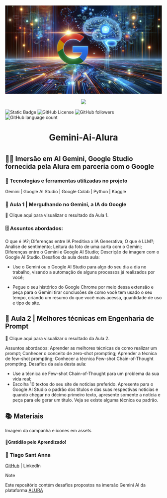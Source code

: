 <!--
<p align="center">
<img loading="lazy" src="https://github.com/13omfim/Gemini-AI-Alura/assets/169212815/e1903626-9e4e-472c-9dac-fa1da0d384d6"/>
</p>
-->

![google](assets/images/google1.png)

<!-- Abaixo, modelos sem alinhamento
![gemini](https://github.com/13omfim/Gemini-AI-Alura/assets/169212815/e1903626-9e4e-472c-9dac-fa1da0d384d6)
-->

<p align="center">
<img loading="lazy" src="https://img.shields.io/badge/Status-Em%20Constru%C3%A7%C3%A3o-orange"/>
</p>

<!-- Abaixo, modelos sem alinhamento 
![Static Badge](https://img.shields.io/badge/Status-Em%20Constru%C3%A7%C3%A3o-orange)
-->

![Static Badge](https://img.shields.io/badge/Prompt-Script-blue?logo=googlegemini) ![GitHub License](https://img.shields.io/github/license/mashape/apistatus?logo=github) ![GitHub followers](https://img.shields.io/github/followers/13omfim?style=social) ![GitHub language count](https://img.shields.io/github/languages/count/13omfim/Gemini-AI-Alura)

<!-- Inicio do Cabeçalho -->
# <h1 align="center">Gemini-Ai-Alura<h1>
<!-- Selecione todo o texto Abaixo "Imersão..." e Segure "ctrl"+ "enter" que cria linha abaixo "Gemini-Ai-Alura" que fica acima -->
## 👩‍💻 Imersão em AI Gemini, Google Studio fornecida pela Alura em parceria com o Google


### 📁 Tecnologias e ferramentas utilizadas no projeto
Gemini | Google AI Studio | Google Colab | Python | Kaggle

### 📖 Aula 1 | Mergulhando no Gemini, a IA do Google

📌 Clique aqui para visualizar o resultado da Aula 1.

### 🗄 Assuntos abordados:
O que é IA?;
Diferenças entre IA Preditiva x IA Generativa;
O que é LLM?;
Análise de sentimento;
Leitura da foto de uma carta com o Gemini;
Diferenças entre o Gemini e Google AI Studio;
Descrição de imagem com o Google AI Studio.
Desafios da aula desta aula:

 - Use o Gemini ou o Google AI Studio para algo do seu dia a dia no trabalho, visando a automação de alguns processos já realizados por você;

 - Pegue o seu histórico do Google Chrome por meio dessa extensão e peça para o Gemini tirar conclusões de como você tem usado o seu tempo, criando um resumo do que você mais acessa, quantidade de uso e tipo de site.

## 📖 Aula 2 | Melhores técnicas em Engenharia de Prompt
📌 Clique aqui para visualizar o resultado da Aula 2.

Assuntos abordados:
Aprender as melhores técnicas de como realizar um prompt;
Conhecer o conceito de zero-shot prompting;
Aprender a técnica de few-shot prompting;
Conhecer a técnica Few-shot Chain-of-Thought prompting.
Desafios da aula desta aula:

 - Use a técnica de Few-shot Chain-of-Thought para um problema da sua vida real;
 - Escolha 10 textos do seu site de notícias preferido. Apresente para o Google AI Studio o padrão dos títulos e das suas respectivas notícias e quando chegar no décimo primeiro texto, apresente somente a notícia e peça para ele gerar um título. Veja se existe alguma técnica ou padrão.

## 📚 Materiais
Imagem da campanha e ícones em assets

#### 🙌Gratidão pelo Aprendizado!

### 🚀 Tiago Sant Anna

[GitHub](https://github.com/13omfim/) |  LinkedIn

> [!NOTE]
> Este repositório contém desafios propostos na imersão Gemini AI da plataforma [ALURA](https://www.alura.com.br/)



